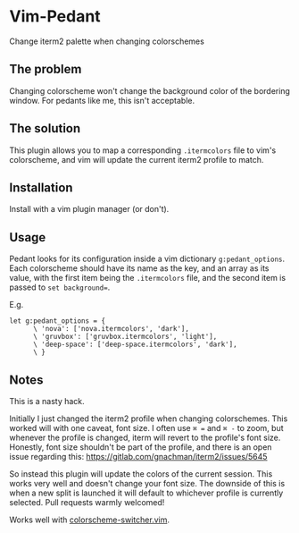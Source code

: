 # Vim-Pedant
Change iterm2 palette when changing colorschemes

## The problem
Changing colorscheme won't change the background color of the bordering window. For pedants like me, this isn't acceptable.

## The solution
This plugin allows you to map a corresponding `.itermcolors` file to vim's colorscheme, and vim will update the current iterm2 profile to match.

## Installation
Install with a vim plugin manager (or don't).

## Usage
Pedant looks for its configuration inside a vim dictionary `g:pedant_options`. Each colorscheme should have its name as the key, and an array as its value, with the first item being the `.itermcolors` file, and the second item is passed to `set background=`.

E.g.
```vim
let g:pedant_options = {
      \ 'nova': ['nova.itermcolors', 'dark'],
      \ 'gruvbox': ['gruvbox.itermcolors', 'light'],
      \ 'deep-space': ['deep-space.itermcolors', 'dark'],
      \ }
```

## Notes
This is a nasty hack.

Initially I just changed the iterm2 profile when changing colorschemes. This worked will with one caveat, font size. I often use `⌘ =` and `⌘ -` to zoom, but whenever the profile is changed, iterm will revert to the profile's font size. Honestly, font size shouldn't be part of the profile, and there is an open issue regarding this: https://gitlab.com/gnachman/iterm2/issues/5645

So instead this plugin will update the colors of the current session. This works very well and doesn't change your font size. The downside of this is when a new split is launched it will default to whichever profile is currently selected. Pull requests warmly welcomed!

Works well with [colorscheme-switcher.vim](http://peterodding.com/code/vim/colorscheme-switcher/).
